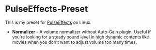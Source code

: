 # PulseEffects-Preset
This is my preset for [PulseEffects](https://github.com/wwmm/pulseeffects) on Linux.

* **Normalizer** - A volume normalizer without Auto-Gain plugin. Useful if you're looking for a steady sound level in high dynamic contents like movies when you don't want to adjust volume too many times.
